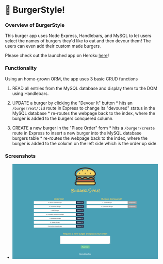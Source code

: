 # :hamburger: BurgerStyle!


### Overview of BurgerStyle
This burger app uses Node Express, Handlebars, and MySQL to let users select the names of burgers they'd like to eat and then devour them! The users can even add their custom made burgers.

Please check out the launched app on Heroku [here](http://eat-da-burgerz.herokuapp.com/)!


### Functionality
Using an home-grown ORM, the app uses 3 basic CRUD functions

  1. READ all entries from the MySQL database and display them to the DOM using Handlebars.
  
  2. UPDATE a burger by clicking the "Devour It" button
    * hits an `/burger/eat/:id` route in Express to change its "devoured" status in the MySQL database
    * re-routes the webpage back to the index, where the burger is added to the burgers conquered column.

  3. CREATE a new burger in the "Place Order" form
    * hits a `/burger/create` route in Express to insert a new burger into the MySQL database burgers table
    * re-routes the webpage back to the index, where the burger is added to the column on the left side which is the order up side.


### Screenshots

  * ![Full Size](/public/assets/img/burgerStyle.png)
